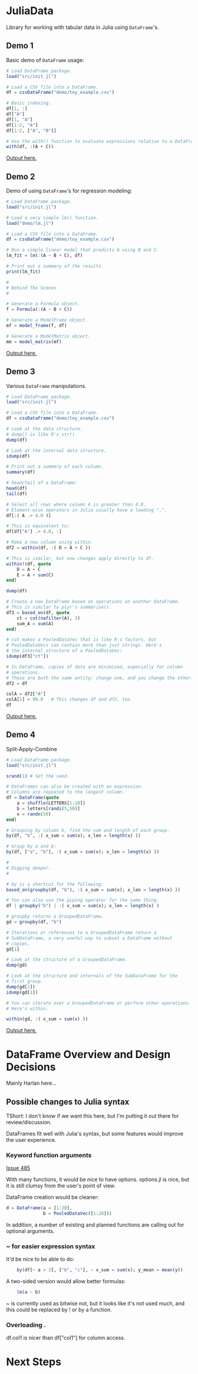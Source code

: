 JuliaData
=========

Library for working with tabular data in Julia using `DataFrame`'s.

## Demo 1

Basic demo of `DataFrame` usage:

```julia
# Load DataFrame package.
load("src/init.jl")

# Load a CSV file into a DataFrame.
df = csvDataFrame("demo/toy_example.csv")

# Basic indexing.
df[1, :]
df["A"]
df[1, "A"]
df[1:2, "A"]
df[1:2, ["A", "B"]]

# Use the with() function to evaluate expressions relative to a DataFrame.
with(df, :(A + C))
```
[Output here.](https://github.com/HarlanH/JuliaData/blob/master/demo/demo1.out.jl)


## Demo 2

Demo of using `DataFrame`'s for regression modeling:

```julia
# Load DataFrame package.
load("src/init.jl")

# Load a very simple lm() function.
load("demo/lm.jl")

# Load a CSV file into a DataFrame.
df = csvDataFrame("demo/toy_example.csv")

# Run a simple linear model that predicts A using B and C.
lm_fit = lm(:(A ~ B + C), df)

# Print out a summary of the results.
print(lm_fit)

#
# Behind The Scenes
#

# Generate a Formula object.
f = Formula(:(A ~ B + C))

# Generate a ModelFrame object.
mf = model_frame(f, df)

# Generate a ModelMatrix object.
mm = model_matrix(mf)
```
[Output here.](https://github.com/HarlanH/JuliaData/blob/master/demo/demo2.out.jl)


## Demo 3

Various `DataFrame` manipulations.

```julia
# Load DataFrame package.
load("src/init.jl")

# Load a CSV file into a DataFrame.
df = csvDataFrame("demo/toy_example.csv")

# Look at the data structure.
# dump() is like R's str().
dump(df)

# Look at the internal data structure.
idump(df)

# Print out a summary of each column.
summary(df)

# head/tail of a DataFrame:
head(df)
tail(df)

# Select all rows where column A is greater than 4.0.
# Element-wise operators in Julia usually have a leading ".".
df[:( A .> 4.0 )]

# This is equivalent to:
df[df["A"] .> 4.0, :]

# Make a new column using within.
df2 = within(df, :( D = A + C ))

# This is similar, but now changes apply directly to df.
within!(df, quote
    D = A + C
    E = A + sum(C)
end)

dump(df)

# Create a new DataFrame based on operations on another DataFrame.
# This is similar to plyr's summarise().
df3 = based_on(df, quote
    ct = cut(nafilter(A), 3)
    sum_A = sum(A)
end)

# cut makes a PooledDataVec that is like R's factors, but
# PooledDataVecs can contain more than just strings. Here's
# the internal structure of a PooledDataVec:
idump(df3["ct"])

# In DataFrame, copies of data are minimized, especially for column
# operations.
# These are both the same entity; change one, and you change the other:
df2 = df 

colA = df2["A"]
colA[1] = 99.0   # This changes df and df2, too.
df
```
[Output here.](https://github.com/HarlanH/JuliaData/blob/master/demo/demo3.out.jl)


## Demo 4

Split-Apply-Combine

```julia
# Load DataFrame package.
load("src/init.jl")

srand(1) # Set the seed.

# DataFrames can also be created with an expression.
# Columns are repeated to the longest column.
df = DataFrame(quote
    a = shuffle(LETTERS[1:10])
    b = letters[randi(5,50)]
    x = randn(50)
end)

# Grouping by column b, find the sum and length of each group.
by(df, "b", :( x_sum = sum(x); x_len = length(x) )) 

# Group by a and b:
by(df, ["a", "b"], :( x_sum = sum(x); x_len = length(x) )) 

#
# Digging deeper.
#

# by is a shortcut for the following:
based_on(groupby(df, "b"), :( x_sum = sum(x); x_len = length(x) )) 

# You can also use the piping operator for the same thing.
df | groupby("b") | :( x_sum = sum(x); x_len = length(x) ) 

# groupby returns a GroupedDataFrame.
gd = groupby(df, "b")

# Iterations or references to a GroupedDataFrame return a
# SubDataFrame, a very useful way to subset a DataFrame without
# copies.
gd[1]

# Look at the structure of a GroupedDataFrame.
dump(gd)

# Look at the structure and internals of the SubDataFrame for the
# first group.
dump(gd[1])
idump(gd[1])

# You can iterate over a GroupedDataFrame or perform other operations.
# Here's within.

within(gd, :( x_sum = sum(x) ))

```
[Output here.](https://github.com/HarlanH/JuliaData/blob/master/demo/demo4.out.jl)



# DataFrame Overview and Design Decisions

Mainly Harlan here...

## Possible changes to Julia syntax

TShort: I don't know if we want this here, but I'm putting it out
there for review/discussion.

DataFrames fit well with Julia's syntax, but some features would
improve the user experience. 

### Keyword function arguments

[Issue 485](https://github.com/JuliaLang/julia/issues/485)

With many functions, it would be nice to have options. options.jl is
nice, but it is still clumsy from the user's point of view.

DataFrame creation would be cleaner:

```julia
d = DataFrame(a = [1:20],
              b = PooledDataVec([1:20]))
```              

In addition, a number of existing and planned functions are calling
out for optional arguments.

### ~ for easier expression syntax

It'd be nice to be able to do:

```julia
    by(df[~ a > 3], ["b", "c"], ~ x_sum = sum(x); y_mean = mean(y))
```    
A two-sided version would allow better formulas:

```julia
    lm(a ~ b)
```

~ is currently used as bitwise not, but it looks like it's not used
much, and this could be replaced by ! or by a function.


### Overloading .

df.col1 is nicer than df["col1"] for column access.

# Next Steps


